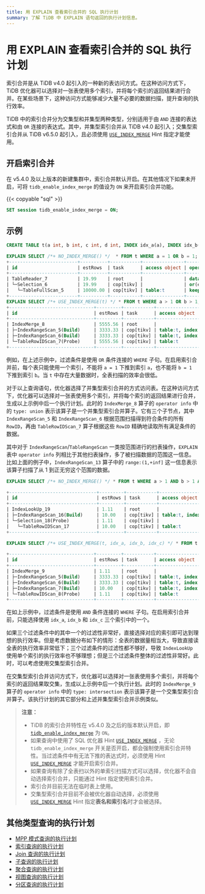 ```yaml
---
title: 用 EXPLAIN 查看索引合并的 SQL 执行计划
summary: 了解 TiDB 中 EXPLAIN 语句返回的执行计划信息。
---
```


# 用 EXPLAIN 查看索引合并的 SQL 执行计划

索引合并是从 TiDB v4.0 起引入的一种新的表访问方式。在这种访问方式下，TiDB 优化器可以选择对一张表使用多个索引，并将每个索引的返回结果进行合并。在某些场景下，这种访问方式能够减少大量不必要的数据扫描，提升查询的执行效率。

TiDB 中的索引合并分为交集型和并集型两种类型，分别适用于由 `AND` 连接的表达式和由 `OR` 连接的表达式。其中，并集型索引合并从 TiDB v4.0 起引入；交集型索引合并从 TiDB v6.5.0 起引入，且必须使用 [`USE_INDEX_MERGE`](/optimizer-hints.md#use_index_merget1_name-idx1_name--idx2_name-) Hint 指定才能使用。

## 开启索引合并

在 v5.4.0 及以上版本的新建集群中，索引合并默认开启。在其他情况下如果未开启，可将 `tidb_enable_index_merge` 的值设为 `ON` 来开启索引合并功能。

{{< copyable "sql" >}}

```sql
SET session tidb_enable_index_merge = ON;
```

## 示例

```sql
CREATE TABLE t(a int, b int, c int, d int, INDEX idx_a(a), INDEX idx_b(b), INDEX idx_c(c), INDEX idx_d(d));
```

```sql
EXPLAIN SELECT /*+ NO_INDEX_MERGE() */  * FROM t WHERE a = 1 OR b = 1;
+-------------------------+----------+-----------+---------------+--------------------------------------+
| id                      | estRows  | task      | access object | operator info                        |
+-------------------------+----------+-----------+---------------+--------------------------------------+
| TableReader_7           | 19.99    | root      |               | data:Selection_6                     |
| └─Selection_6           | 19.99    | cop[tikv] |               | or(eq(test.t.a, 1), eq(test.t.b, 1)) |
|   └─TableFullScan_5     | 10000.00 | cop[tikv] | table:t       | keep order:false, stats:pseudo       |
+-------------------------+----------+-----------+---------------+--------------------------------------+
EXPLAIN SELECT /*+ USE_INDEX_MERGE(t) */ * FROM t WHERE a > 1 OR b > 1;
+-------------------------------+---------+-----------+-------------------------+------------------------------------------------+
| id                            | estRows | task      | access object           | operator info                                  |
+-------------------------------+---------+-----------+-------------------------+------------------------------------------------+
| IndexMerge_8                  | 5555.56 | root      |                         | type: union                                    |
| ├─IndexRangeScan_5(Build)     | 3333.33 | cop[tikv] | table:t, index:idx_a(a) | range:(1,+inf], keep order:false, stats:pseudo |
| ├─IndexRangeScan_6(Build)     | 3333.33 | cop[tikv] | table:t, index:idx_b(b) | range:(1,+inf], keep order:false, stats:pseudo |
| └─TableRowIDScan_7(Probe)     | 5555.56 | cop[tikv] | table:t                 | keep order:false, stats:pseudo                 |
+-------------------------------+---------+-----------+-------------------------+------------------------------------------------+
```

例如，在上述示例中，过滤条件是使用 `OR` 条件连接的 `WHERE` 子句。在启用索引合并前，每个表只能使用一个索引，不能将 `a = 1` 下推到索引 `a`，也不能将 `b = 1` 下推到索引 `b`。当 `t` 中存在大量数据时，全表扫描的效率会很低。

对于以上查询语句，优化器选择了并集型索引合并的方式访问表。在这种访问方式下，优化器可以选择对一张表使用多个索引，并将每个索引的返回结果进行合并，生成以上示例中后一个执行计划。此时的 `IndexMerge_8` 算子的 `operator info` 中的 `type: union` 表示该算子是一个并集型索引合并算子。它有三个子节点，其中 `IndexRangeScan_5` 和 `IndexRangeScan_6` 根据范围扫描得到符合条件的所有 `RowID`，再由 `TableRowIDScan_7` 算子根据这些 `RowID` 精确地读取所有满足条件的数据。

其中对于 `IndexRangeScan`/`TableRangeScan` 一类按范围进行的扫表操作，`EXPLAIN` 表中 `operator info` 列相比于其他扫表操作，多了被扫描数据的范围这一信息。比如上面的例子中，`IndexRangeScan_13` 算子中的 `range:(1,+inf]` 这一信息表示该算子扫描了从 1 到正无穷这个范围的数据。

```sql
EXPLAIN SELECT /*+ NO_INDEX_MERGE() */ * FROM t WHERE a > 1 AND b > 1 AND c = 1;  -- 不使用索引合并

+--------------------------------+---------+-----------+-------------------------+---------------------------------------------+
| id                             | estRows | task      | access object           | operator info                               |
+--------------------------------+---------+-----------+-------------------------+---------------------------------------------+
| IndexLookUp_19                 | 1.11    | root      |                         |                                             |
| ├─IndexRangeScan_16(Build)     | 10.00   | cop[tikv] | table:t, index:idx_c(c) | range:[1,1], keep order:false, stats:pseudo |
| └─Selection_18(Probe)          | 1.11    | cop[tikv] |                         | gt(test.t.a, 1), gt(test.t.b, 1)            |
|   └─TableRowIDScan_17          | 10.00   | cop[tikv] | table:t                 | keep order:false, stats:pseudo              |
+--------------------------------+---------+-----------+-------------------------+---------------------------------------------+

EXPLAIN SELECT /*+ USE_INDEX_MERGE(t, idx_a, idx_b, idx_c) */ * FROM t WHERE a > 1 AND b > 1 AND c = 1;  -- 使用索引合并

+-------------------------------+---------+-----------+-------------------------+------------------------------------------------+
| id                            | estRows | task      | access object           | operator info                                  |
+-------------------------------+---------+-----------+-------------------------+------------------------------------------------+
| IndexMerge_9                  | 1.11    | root      |                         | type: intersection                             |
| ├─IndexRangeScan_5(Build)     | 3333.33 | cop[tikv] | table:t, index:idx_a(a) | range:(1,+inf], keep order:false, stats:pseudo |
| ├─IndexRangeScan_6(Build)     | 3333.33 | cop[tikv] | table:t, index:idx_b(b) | range:(1,+inf], keep order:false, stats:pseudo |
| ├─IndexRangeScan_7(Build)     | 10.00   | cop[tikv] | table:t, index:idx_c(c) | range:[1,1], keep order:false, stats:pseudo    |
| └─TableRowIDScan_8(Probe)     | 1.11    | cop[tikv] | table:t                 | keep order:false, stats:pseudo                 |
+-------------------------------+---------+-----------+-------------------------+------------------------------------------------+
```

在如上示例中，过滤条件是使用 `AND` 条件连接的 `WHERE` 子句。在启用索引合并前，只能选择使用 `idx_a`, `idx_b` 和 `idx_c` 三个索引中的一个。

如果三个过滤条件中的其中一个的过滤性非常好，直接选择对应的索引即可达到理想的执行效率。但是考虑数据分布如下的情形：全表的数据量相当大，导致直接读全表的执行效率非常低下；三个过滤条件的过滤性都不够好，导致 `IndexLookUp` 使用单个索引的执行效率也不够理想；但是三个过滤条件整体的过滤性非常好。此时，可以考虑使用交集型索引合并。

在交集型索引合并访问方式下，优化器可以选择对一张表使用多个索引，并将每个索引的返回结果取交集，生成以上示例中后一个执行计划。此时的 `IndexMerge_9` 算子的 `operator info` 中的 `type: intersection` 表示该算子是一个交集型索引合并算子。该执行计划的其它部分和上述并集型索引合并示例类似。

> **注意：**
>
> - TiDB 的索引合并特性在 v5.4.0 及之后的版本默认开启，即 [`tidb_enable_index_merge`](/system-variables.md#tidb_enable_index_merge-从-v40-版本开始引入) 为 `ON`。
> - 如果查询中使用了 SQL 优化器 Hint [`USE_INDEX_MERGE`](/optimizer-hints.md#use_index_merget1_name-idx1_name--idx2_name-) ，无论 `tidb_enable_index_merge` 开关是否开启，都会强制使用索引合并特性。当过滤条件中有无法下推的表达式时，必须使用 Hint [`USE_INDEX_MERGE`](/optimizer-hints.md#use_index_merget1_name-idx1_name--idx2_name-) 才能开启索引合并。
> - 如果查询有除了全表扫以外的单索引扫描方式可以选择，优化器不会自动选择索引合并，只能通过 Hint 指定使用索引合并。
> - 索引合并目前无法在临时表上使用。
> - 交集型索引合并目前不会被优化器自动选择，必须使用 [`USE_INDEX_MERGE`](/optimizer-hints.md#use_index_merget1_name-idx1_name--idx2_name-) Hint 指定**表名和索引名**时才会被选择。

## 其他类型查询的执行计划

+ [MPP 模式查询的执行计划](/explain-mpp.md)
+ [索引查询的执行计划](/explain-indexes.md)
+ [Join 查询的执行计划](/explain-joins.md)
+ [子查询的执行计划](/explain-subqueries.md)
+ [聚合查询的执行计划](/explain-aggregation.md)
+ [视图查询的执行计划](/explain-views.md)
+ [分区查询的执行计划](/explain-partitions.md)
